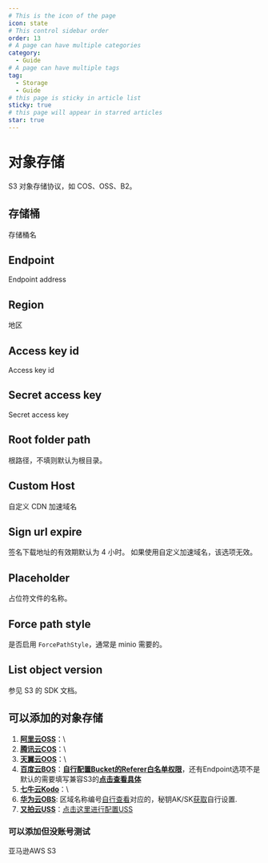 ```yaml
---
# This is the icon of the page
icon: state
# This control sidebar order
order: 13
# A page can have multiple categories
category:
  - Guide
# A page can have multiple tags
tag:
  - Storage
  - Guide
# this page is sticky in article list
sticky: true
# this page will appear in starred articles
star: true
---
```


# 对象存储

S3 对象存储协议，如 COS、OSS、B2。

## 存储桶

存储桶名

## Endpoint

Endpoint address

## Region

地区

## Access key id

Access key id

## Secret access key

Secret access key

## Root folder path

根路径，不填则默认为根目录。

## Custom Host

自定义 CDN 加速域名

## Sign url expire

签名下载地址的有效期默认为 4 小时。 如果使用自定义加速域名，该选项无效。

## Placeholder

占位符文件的名称。

## Force path style

是否启用 `ForcePathStyle`，通常是 minio 需要的。

## List object version

参见 S3 的 SDK 文档。



## 可以添加的对象存储

1. [**阿里云OSS**](https://oss.console.aliyun.com/)：\
2. [**腾讯云COS**](https://console.cloud.tencent.com/cos)：\
3. [**天翼云OOS**](https://oos-cn.ctyun.cn/oos/ctyun/consoleBucket.html)：\
4. [**百度云BOS**](https://console.bce.baidu.com/bos)：[**自行配置Bucket的Referer白名单权限**](https://cloud.baidu.com/doc/BOS/s/Bk6kqu8eq#设置referer白名单)，还有Endpoint选项不是默认的需要填写兼容S3的[**点击查看具体**](https://cloud.baidu.com/doc/BOS/s/xjwvyq9l4)
5. [**七牛云Kodo**](https://portal.qiniu.com/kodo/bucket)：\
6. [**华为云OBS**](https://console.huaweicloud.com/console/#/obs/manager/buckets): 区域名称编号[自行查看](https://developer.huaweicloud.com/endpoint?OBS)对应的，秘钥AK/SK[获取](https://console.huaweicloud.com/iam/?region=cn-north-4&locale=zh-cn#/mine/accessKey)自行设置.
7. [**又拍云USS**](https://console.upyun.com/services/file/)：[点击这里进行配置USS](./uss.md)


### 可以添加但没账号测试

亚马逊AWS S3

